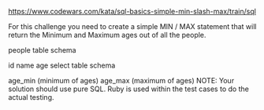 https://www.codewars.com/kata/sql-basics-simple-min-slash-max/train/sql

For this challenge you need to create a simple MIN / MAX statement that will return the Minimum and Maximum ages out of all the people.

people table schema

id
name
age
select table schema

age_min (minimum of ages)
age_max (maximum of ages)
NOTE: Your solution should use pure SQL. Ruby is used within the test cases to do the actual testing.
